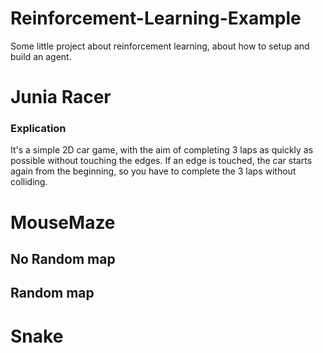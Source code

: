 # Reinforcement-Learning-Example
Some little project about reinforcement learning, about how to setup and build an agent.
# Junia Racer
### Explication
It's a simple 2D car game, with the aim of completing 3 laps as quickly as possible without touching the edges. If an edge is touched, the car starts again from the beginning, so you have to complete the 3 laps without colliding.

# MouseMaze
## No Random map
## Random map

# Snake
